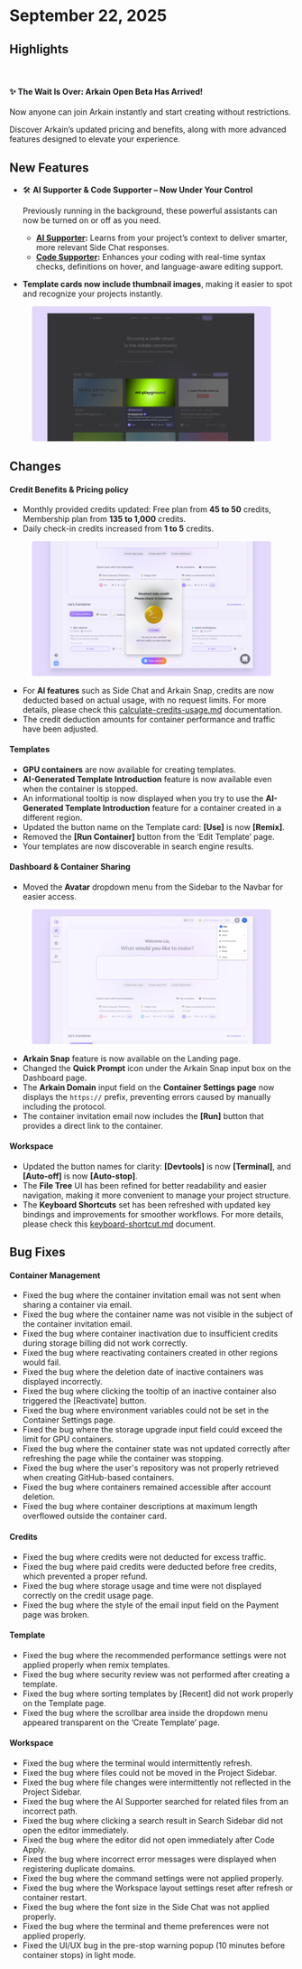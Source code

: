 # September 22, 2025

## Highlights

<figure><img src="../../.gitbook/assets/하이라이트.png" alt=""><figcaption></figcaption></figure>

#### **✨ The Wait Is Over: Arkain Open Beta Has Arrived!**

Now anyone can join Arkain instantly and start creating without restrictions.

Discover Arkain’s updated pricing and benefits, along with more advanced features designed to elevate your experience.

## New Features

*   🛠️ **AI Supporter & Code Supporter – Now Under Your Control**

    Previously running in the background, these powerful assistants can now be turned on or off as you need.

    * [**AI Supporter**](../../user-guide/arkain-ai/ai-supporter.md)**:** Learns from your project’s context to deliver smarter, more relevant Side Chat responses.
    * [**Code Supporter**](../../user-guide/workspace/editor/code-supporter.md)**:** Enhances your coding with real-time syntax checks, definitions on hover, and language-aware editing support.
* **Template cards now include thumbnail images**, making it easier to spot and recognize your projects instantly.

<figure><img src="../../.gitbook/assets/image (74).png" alt=""><figcaption></figcaption></figure>

## Changes

#### Credit Benefits & Pricing policy

* Monthly provided credits updated: Free plan from **45 to 50** credits, Membership plan from **135 to 1,000** credits.
* Daily check-in credits increased from **1 to 5** credits.

<figure><img src="../../.gitbook/assets/03.png" alt=""><figcaption></figcaption></figure>

* For **AI features** such as Side Chat and Arkain Snap, credits are now deducted based on actual usage, with no request limits. For more details, please check this [calculate-credits-usage.md](../../credits-and-membership/credits/calculate-credits-usage.md "mention") documentation.
* The credit deduction amounts for container performance and traffic have been adjusted.

#### Templates

* **GPU containers** are now available for creating templates.
* **AI-Generated Template Introduction** feature is now available even when the container is stopped.
* An informational tooltip is now displayed when you try to use the **AI-Generated Template Introduction** feature for a container created in a different region.
* Updated the button name on the Template card: **\[Use]** is now **\[Remix]**.
* Removed the **\[Run Container]** button from the ‘Edit Template’ page.
* Your templates are now discoverable in search engine results.

#### Dashboard & Container Sharing

* Moved the **Avatar** dropdown menu from the Sidebar to the Navbar for easier access.

<figure><img src="../../.gitbook/assets/04 (1).png" alt=""><figcaption></figcaption></figure>

* **Arkain Snap** feature is now available on the Landing page.
* Changed the **Quick Prompt** icon under the Arkain Snap input box on the Dashboard page.
* The **Arkain Domain** input field on the **Container Settings page** now displays the `https://` prefix, preventing errors caused by manually including the protocol.
* The container invitation email now includes the **\[Run]** button that provides a direct link to the container.

#### Workspace

* Updated the button names for clarity: **\[Devtools]** is now **\[Terminal]**, and **\[Auto-off]** is now **\[Auto-stop]**.
* The **File Tree** UI has been refined for better readability and easier navigation, making it more convenient to manage your project structure.
* The **Keyboard Shortcuts** set has been refreshed with updated key bindings and improvements for smoother workflows. For more details, please check this [keyboard-shortcut.md](../../user-guide/workspace/keyboard-shortcut.md "mention") document.

## Bug Fixes

#### Container Management

* Fixed the bug where the container invitation email was not sent when sharing a container via email.
* Fixed the bug where the container name was not visible in the subject of the container invitation email.
* Fixed the bug where container inactivation due to insufficient credits during storage billing did not work correctly.
* Fixed the bug where reactivating containers created in other regions would fail.
* Fixed the bug where the deletion date of inactive containers was displayed incorrectly.
* Fixed the bug where clicking the tooltip of an inactive container also triggered the \[Reactivate] button.
* Fixed the bug where environment variables could not be set in the Container Settings page.
* Fixed the bug where the storage upgrade input field could exceed the limit for GPU containers.
* Fixed the bug where the container state was not updated correctly after refreshing the page while the container was stopping.
* Fixed the bug where the user's repository was not properly retrieved when creating GitHub-based containers.
* Fixed the bug where containers remained accessible after account deletion.
* Fixed the bug where container descriptions at maximum length overflowed outside the container card.

#### Credits

* Fixed the bug where credits were not deducted for excess traffic.
* Fixed the bug where paid credits were deducted before free credits, which prevented a proper refund.
* Fixed the bug where storage usage and time were not displayed correctly on the credit usage page.
* Fixed the bug where the style of the email input field on the Payment page was broken.

#### Template

* Fixed the bug where the recommended performance settings were not applied properly when remix templates.
* Fixed the bug where security review was not performed after creating a template.
* Fixed the bug where sorting templates by \[Recent] did not work properly on the Template page.
* Fixed the bug where the scrollbar area inside the dropdown menu appeared transparent on the ‘Create Template’ page.

#### Workspace

* Fixed the bug where the terminal would intermittently refresh.
* Fixed the bug where files could not be moved in the Project Sidebar.
* Fixed the bug where file changes were intermittently not reflected in the Project Sidebar.
* Fixed the bug where the AI Supporter searched for related files from an incorrect path.
* Fixed the bug where clicking a search result in Search Sidebar did not open the editor immediately.
* Fixed the bug where the editor did not open immediately after Code Apply.
* Fixed the bug where incorrect error messages were displayed when registering duplicate domains.
* Fixed the bug where the command settings were not applied properly.
* Fixed the bug where the Workspace layout settings reset after refresh or container restart.
* Fixed the bug where the font size in the Side Chat was not applied properly.
* Fixed the bug where the terminal and theme preferences were not applied properly.
* Fixed the UI/UX bug in the pre-stop warning popup (10 minutes before container stops) in light mode.
